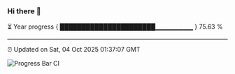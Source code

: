 ### Hi there 👋

⏳ Year progress { ██████████████████████▁▁▁▁▁▁▁▁ } 75.63 %

---

⏰ Updated on Sat, 04 Oct 2025 01:37:07 GMT

![Progress Bar CI](https://github.com/liununu/liununu/workflows/Progress%20Bar%20CI/badge.svg)
